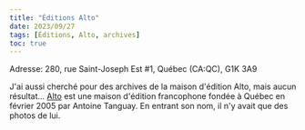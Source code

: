 ```yaml
---
title: "Éditions Alto"
date: 2023/09/27
tags: [Éditions, Alto, archives]
toc: true
---
```


Adresse: 280, rue Saint-Joseph Est #1, Québec (CA:QC), G1K 3A9

J'ai aussi cherché pour des archives de la maison d'édition Alto, mais aucun résultat...
[Alto](https://fr.wikipedia.org/wiki/%C3%89ditions_Alto) est une maison d'édition francophone fondée à Québec en février 2005 par Antoine Tanguay. En entrant son nom, il n'y avait que des photos de lui. 